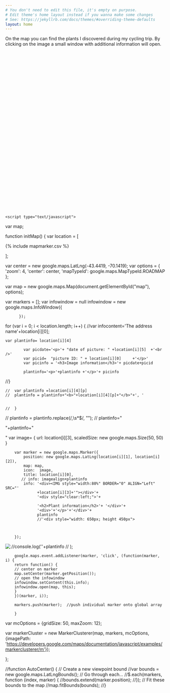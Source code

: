 ```yaml
---
# You don't need to edit this file, it's empty on purpose.
# Edit theme's home layout instead if you wanna make some changes
# See: https://jekyllrb.com/docs/themes/#overriding-theme-defaults
layout: home
---
```


On the map you can find the plants I discovered during my cycling trip. By clicking on the image a small window with additional information will open.

<div>
<!--include map
-->
    <div id="map" style="width:95%; height:500px !important"></div>
   
    <script type="text/javascript">

var map;


function initMap() {
var location = [

{% include mapmarker.csv %}

  ];

var center = new google.maps.LatLng(-43.4419, -70.1419);
var options = {
  'zoom': 4,
  'center': center,
  'mapTypeId': google.maps.MapTypeId.ROADMAP
};

var map = new google.maps.Map(document.getElementById("map"), options);

       
var markers = [];
var infowindow = null
     infowindow = new google.maps.InfoWindow({

          }); 
           
          
for (var i = 0; i < location.length; i++) {
    //var infocontent='The address name'+location[i][0];
      
    var plantinfo= location[i][4]
        	
        	var picdate='<p>'+ "date of picture: " +location[i][5] 	+'<br />'
        	var picid=  "picture ID: " + location[i][0] 	+'</p>'
        	var picinfo = '<h3>Image information</h3>'+ picdate+picid
        	
        	plantinfo='<p>'+plantinfo +'</p>'+ picinfo
         
           	
        	
  //}  
    
    //	var plantinfo =location[i][4][p]
    //	plantinfo = plantinfo+"<b>"+location[i][4][p]+"</b>"+', '
      
      
    //  }
  //  plantinfo = plantinfo.replace(/,\s*$/, ""); 
 //   plantinfo="<p>"+plantinfo+"</p>"
         var image= {
            url: location[i][3],
            scaledSize: new google.maps.Size(50, 50)
         }
 
 
        var marker = new google.maps.Marker({
            position: new google.maps.LatLng(location[i][1], location[i][2]),
            map: map,
            icon:  image,
            title: location[i][0],
           // info: imagealign+plantinfo
            info: '<div><IMG style="width:80%" BORDER="0" ALIGN="Left" SRC="'
                  +location[i][3]+'"></div>'+
                  '<div style="clear:left;">'+
            
                  '<h2>Plant information</h2>'+ '</div>'+
                  '<div>'+'</p>'+'</div>'+
                  plantinfo
                  //'<div style="width: 650px; height 450px">
            
            
            
        });
//console.log('<IMG BORDER="0" ALIGN="Left" SRC="'+location[i][3]+'">'+plantinfo
//            );

        
        
        google.maps.event.addListener(marker, 'click', (function(marker, i) {
        return function() {
        // center on marker
        map.setCenter(marker.getPosition());
        // open the infowindow
        infowindow.setContent(this.info);
        infowindow.open(map, this);
        }
        })(marker, i));
        
        markers.push(marker);  //push individual marker onto global array
        
        }


var mcOptions = {gridSize: 50, maxZoom: 12};


var markerCluster = new MarkerClusterer(map, markers, mcOptions, {imagePath: 'https://developers.google.com/maps/documentation/javascript/examples/markerclusterer/m'});

};


    
  
//function AutoCenter() { 
//  Create a new viewpoint bound 
//var bounds = new google.maps.LatLngBounds(); 
//  Go through each... 
//$.each(markers, function (index, marker) { 
//bounds.extend(marker.position); 
//}); 
//  Fit these bounds to the map 
//map.fitBounds(bounds); 
//}
  
  
    


  </script>
   
  
  
  <script src="https://developers.google.com/maps/documentation/javascript/examples/markerclusterer/markerclusterer.js">
  </script>
  
  <!-- mit key für plantmap-->
 <script async defer
  src="https://maps.googleapis.com/maps/api/js?key=AIzaSyCUtGESjuDKUpyhlmag9CbYupSnbVYqWz8 	
&callback=initMap"type="text/javascript">
  </script>
  
 </div>
